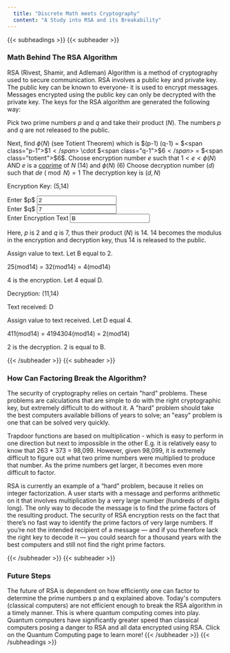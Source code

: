 ```yaml
---
  title: "Discrete Math meets Cryptography"
  content: "A Study into RSA and its Breakability"
---
```


{{< subheadings >}}
  {{< subheader >}}

### Math Behind The RSA Algorithm

RSA (Rivest, Shamir, and Adleman) Algorithm is a method of cryptography used to secure communication.
RSA involves a public key and private key. The public key can be known to everyone- it is used to encrypt messages. Messages encrypted using the public key can only be decrypted with the private key. The keys for the RSA algorithm are generated the following way:

Pick two prime numbers $p$ and $q$ and take their product ($N$). The numbers $p$ and $q$ are not released to the public.

Next, find $\phi(N)$  (see Totient Theorem) which is $(p-1) (q-1) = $<span class="p-1">$1$</span>$ \cdot $<span class="q-1">$6$</span>$ = $<span class="totient">$6$</span>.
Choose encryption number $e$ such that $1 < e < \phi(N)$ AND $e$ is a [coprime](https://en.wikipedia.org/wiki/Coprime_integers) of $N$  (<span class="n">$14$</span>) and $\phi(N)$ $($<span class="totient">$6$</span>$)$
Choose decryption number $(d)$ such that $de\ (\bmod N) = 1$
The decryption key is $(d, N)$

Encryption Key: (5,14)

<form action="#">
  <div class="row gtr-uniform">
    <div class="col-6 col-12-xsmall">
      Enter $p$
      <input type="text" name="Enter p" onchange="refreshAll()" id="rsa-p" value="2" placeholder="Enter p" />
    </div>
    <div class="col-6 col-12-xsmall">
      Enter $q$
      <input type="text" name="Enter q" onchange="refreshAll()" id="rsa-q" value="7" placeholder="Enter q" />
    </div>
  </div>
  <div class="row gtr-uniform">
    <div class="col-12 col-12-xsmall">
      Enter Encryption Text
      <input type="text" name="Enter Encrpytion Text" onchange="refreshText()" id="enc-text" value="B" placeholder="Encrpytion Text" />
    </div>
  </div>
</form>
<div id="error" color="red"></div>

Here, $p$ is <span class="p">$2$</span> and $q$ is <span class="q">$7$</span>, thus their product ($N$) is <span class="n">$14$</span>.
<span class="n">$14$</span> becomes the modulus in the encryption and decryption key, thus <span class="n">$14$</span> is released to the public.

Assign value to text. Let B equal to 2.

25(mod14) = 32(mod14) = 4(mod14)

4 is the encryption. Let 4 equal D.

Decryption: (11,14)

Text received: D

Assign value to text received. Let D equal 4.

411(mod14) = 4194304(mod14) = 2(mod14)

2 is the decryption. 2 is equal to B.

  {{< /subheader >}}
  {{< subheader >}}
  ### How Can Factoring Break the Algorithm?

  The security of cryptography relies on certain "hard" problems. These problems are calculations that are simple to do with the right cryptographic key, but extremely difficult to do without it. A "hard" problem should take the best computers available billions of years to solve; an "easy" problem is one that can be solved very quickly.

  Trapdoor functions are based on multiplication - which is easy to perform in one direction but next to impossible in the other
      E.g. it is relatively easy to know that 263 * 373 = 98,099. However, given 98,099, it is extremely difficult to figure out what two prime numbers were multiplied to produce that number. As the prime numbers get larger, it becomes even more difficult to factor.

  RSA is currently an example of a “hard” problem, because it relies on integer factorization. A user starts with a message and performs arithmetic on it that involves multiplication by a very large number (hundreds of digits long). The only way to decode the message is to find the prime factors of the resulting product. The security of RSA encryption rests on the fact that there’s no fast way to identify the prime factors of very large numbers. If you’re not the intended recipient of a message — and if you therefore lack the right key to decode it — you could search for a thousand years with the best computers and still not find the right prime factors.


  {{< /subheader >}}
  {{< subheader >}}
  ### Future Steps
 The future of RSA is dependent on how efficiently one can factor to determine the prime numbers p and q explained above. Today's computers (classical computers) are not efficient enough to break the RSA algorithm in a timely manner. This is where quantum computing comes into play. Quantum computers have significantly greater speed than classical computers posing a danger to RSA and all data encrypted using RSA. Click on the Quantum Computing page to learn more!
  {{< /subheader >}}
{{< /subheadings >}}

<script type="text/javascript">
  pEl = document.getElementById("rsa-p");
  qEl = document.getElementById("rsa-q");
  p = 2;
  q = 7;

  function prime(n) {   
    // almost copied from https://www.geeksforgeeks.org/check-a-number-is-prime-or-not-using-javascript/         
    var i, flag = true;

    // Getting the value form text
    // field using DOM
    n = parseInt(n) || 0;
    if(n === 0) {
      return false;
    }
    for(i = 2; i <= n - 1; i++)
        if (n % i == 0) {
            flag = false;
            break;
        }

        // Check and display alert message
    if (flag == true)
        return true; // prime
    else
        return false; // not prime
  }
  function gcd(x, y) {
    if(x === 0 || y === 0) {
      return 0;
    }
    if(x === y) {
      return x;
    }
    if(x >= y) {
      return gcd(x-y, y);
    }
    return gcd(x, y-x);
  }
  function coprime(x, y) {
    return gcd(x, y) === 1;
  }

  // function updatePQ(el) {
  //   // if(el.)
  // }
  // for loop copied from https://stackoverflow.com/questions/22754315/for-loop-for-htmlcollection-elements


  function refreshAll() {
    if(validateP() && validateQ()) {
      document.getElementById("error").innerHTML = "";
      updatePQ()
    } else {
      errorEl = document.getElementById("error");
      errorEl.innerHTML = "Error: Ensure that $p$ and $q$ are prime numbers less than 1000 <br /><br />";
      MathJax.Hub.Queue(["Typeset",MathJax.Hub,errorEl]);

      updatePQ();
    }
  }
  function validateP() {
    testP = pEl.value;
    if(testP > 1 && testP < 1000 && prime(testP)) {
      p = testP;
      return true;
    } else {
      return false;
    }
  }

  function validateQ() {
    testQ = qEl.value;
    if(testQ > 1 && testQ < 1000 && prime(testQ)) {
      q = testQ;
      return true;
    } else {
      return false;
    }
  }

  function updatePQ() {

    // update p and q
    updateClass("p", p);
    updateClass("q", q);

    // update p and q
    updateClass("p-1", p-1);
    updateClass("q-1", q-1);

    // update n
    n = p * q;
    updateClass("n", n);

    // update totient
    totient = (p-1)*(q-1);
    updateClass("totient", totient);

    // update d https://stackoverflow.com/questions/23279208/calculate-d-from-n-e-p-q-in-rsa#23281286
  }

  function updateClass(className, expr, options) {
    var list = document.getElementsByClassName(className);
    for (var i = 0; i < list.length; i++) {
        updateEl(list[i], (options || "$") + expr + (options || "$"));
    }
  }

  function updateEl(el, expr) {
    el.innerHTML = expr;
    MathJax.Hub.Queue(["Typeset",MathJax.Hub,el]);
  }

  function refreshText() {
    return true;
  }

  pEl.value = 2;
  qEl.value = 7;
  validateP() && validateQ() && refreshAll();
</script>
